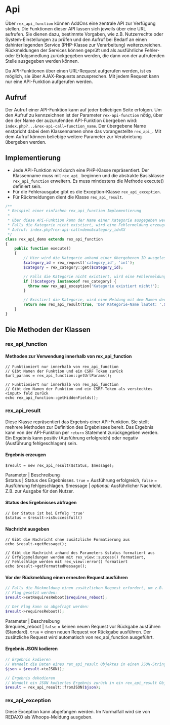 # Api

Über `rex_api_function` können AddOns eine zentrale API zur Verfügung stellen. Die Funktionen dieser API lassen sich jeweils über  eine URL aufrufen. Sie dienen dazu, bestimmte Vorgaben, wie z.B. Nutzerrechte oder System-Einstellungen zu prüfen und den Aufruf bei Bedarf an einen dahinterliegenden Service (PHP-Klasse zur Verarbeitung) weiterzureichen. Rückmeldungen der Services können geprüft und als ausführliche Fehler- oder Erfolgsmedlung zurückgegeben werden, die dann von der aufrufenden Stelle ausgegeben werden können.  

Da API-Funktionen über einen URL-Request aufgerufen werden, ist es möglich, sie über AJAX-Requests anzusprechen. Mit jedem Request kann nur eine API-Funktion aufgerufen werden.

## Aufruf

Der Aufruf einer API-Funktion kann auf jeder beliebigen Seite erfolgen. Um den Aufruf zu kennzeichnen ist der Parameter `rex-api-function` nötig, über den der Name der auzurufenden API-Funktion übergeben wird: `index.php?...&rex-api-call=function_name`. Der übergebene Name enstpricht dabei dem Klassennamen ohne das vorangestellte `rex_api_`. Mit dem Aufruf können beliebige weitere Parameter zur Verabrietung übergeben werden.

## Implementierung

- Jede API-Funktion wird durch eine PHP-Klasse repräsentiert. Der Klassenname muss mit `rex_api_` beginnen und die abstrakte Basisklasse `rex_api_function` erweitern. Es muss mindestens die Methode execute() definiert sein.
- Für die Fehlerausgabe gibt es die Exception-Klasse `rex_api_exception`.
- Für Rückmeldungen dient die Klasse `rex_api_result`.

```php
/**
 * Beispiel einer einfachen rex_api_function Implementierung
 *
 * Über diese API-Funktion kann der Name einer Kategorie ausgegeben werden, deren ID mit übergeben wird.
 * Falls die Kategorie nicht existiert, wird eine Fehlermeldung erzeugt.
 * Aufruf: index.php?rex-api-call=demo&category_id=XX
 */
class rex_api_demo extends rex_api_function
{
    public function execute()
    {
        // Hier wird die Kategorie anhand einer übergebenen ID ausgelesen
        $category_id = rex_request('category_id', 'int');
        $category = rex_category::get($category_id);

        // Falls die Kategorie nicht existiert, wird eine Fehlermeldung ausgelöst
        if (!$category instanceof rex_category) {
          throw new rex_api_exception('Kategorie existiert nicht!');
        }

        // Existiert die Kategorie, wird eine Meldung mit dem Namen der Kategorie zurückgegeben
        return new rex_api_result(true, 'Der Kategorie-Name lautet: '.$category->getName());
    }
}
```

## Die Methoden der Klassen

### rex_api_function

#### Methoden zur Verwendung innerhalb von rex_api_function

```
// Funktioniert nur innerhalb von rex_api_function
// Gibt Namen der Funktion und ein CSRF Token zurück  
$url_params = rex_api_function::getUrlParams();

// Funktioniert nur innerhalb von rex_api_function
// Gibt den Namen der Funktion und ein CSRF-Token als verstecktes <input> feld zurück
echo rex_api_function::getHiddenFields();
```

### rex_api_result

Diese Klasse repräsentiert das Ergebnis einer API-Funktion. Sie stellt mehrere Methoden zur Definition des Ergebnisses bereit.
Das Ergebnis kann von der API-Funktion per `return` Statement zurückgegeben werden. Ein Ergebnis kann positiv (Ausführung erfolgreich) oder negativ (Ausführung fehlgeschlagen) sein.

#### Ergebnis erzeugen

```
$result = new rex_api_result($status, $message);
```

Parameter | Beschreibung  
$status | Status des Ergebnisses. `true` = Ausführung erfolgreich, `false` = Ausführung fehlgeschlagen.
$message | _optional:_ Ausführlicher Nachricht. Z.B. zur Ausgabe für den Nutzer.

#### Status des Ergebnisses abfragen

```
// Der Status ist bei Erfolg 'true'
$status = $result->isSuccessfull()
```

#### Nachricht ausgeben

```
// Gibt die Nachricht ohne zusätzliche Formatierung aus
echo $result->getMessage();

// Gibt die Nachricht anhand des Parameters $status formatiert aus
// Erfolgsmeldungen werden mit rex_view::success() formatiert,
// Fehlschläge werden mit rex_view::error() formatiert
echo $result->getFormattedMessage();
```

#### Vor der Rückmeldung einen erneuten Request ausführen

```php
// Falls die Rückmeldung einen zusätzlichen Request erfordert, um z.B. Low-Level-Änderungen zu übernehmen, kann ein
// Flag gesetzt werden:
$result->setRequiresReboot($requires_reboot);

// Der Flag kann so abgefragt werden:
$result->requiresReboot();
```

Parameter | Beschreibung  
$requires_reboot | `false` = keinen neuen Request vor Rückgabe ausführen (Standard). `true` = einen neuen Request vor Rückgabe ausführen. Der zusätzliche Request wird automatisch von rex_api_function ausgeführt.

#### Ergebnis JSON kodieren

```php
// Ergebnis kodieren
// Wandelt die Daten eines rex_api_result Objektes in einen JSON-String
$json = $result->toJSON();

// Ergebnis dekodieren
// Wandelt ein JSON kodiertes Ergebnis zurück in ein rex_api_result Objekt.
$result = rex_api_result::fromJSON($json);
```

### rex_api_exception

Diese Exception kann abgefangen werden. Im Normalfall wird sie von REDAXO als Whoops-Meldung ausgeben.
